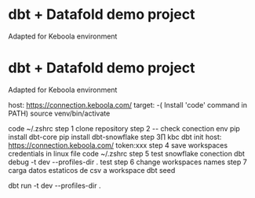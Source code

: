# dbt + Datafold demo project
Adapted for Keboola environment

# dbt + Datafold demo project
Adapted for Keboola environment

host: https://connection.keboola.com/
target:
-( Install 'code' command in PATH)
source venv/bin/activate

code ~/.zshrc
step 1
clone repository
step 2
-- check conection env
pip install dbt-core
pip install dbt-snowflake
step 3∏
kbc dbt init
host: https://connection.keboola.com/
token:xxx
step 4
save workspaces credentials in linux file
code ~/.zshrc
step 5 test snowflake conection
dbt debug -t dev --profiles-dir .
test
step 6 
change workspaces names
step 7 
carga datos estaticos de csv a workspace 
dbt seed

dbt run -t dev  --profiles-dir .